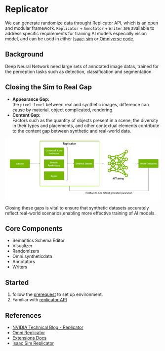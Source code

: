 # Replicator
We can generate randomize data throught Replicator API, which is an open and modular framework. `Replicator` + `Annotator` + `Writer` are available to address specific requirements for training AI models especially vision model, and can be used in either [Isaac-sim](https://docs.omniverse.nvidia.com/isaacsim/latest/overview.html) or [Omniverse code](https://docs.omniverse.nvidia.com/code/latest/index.html).  
## Background
Deep Neural Network need large sets of annotated image datas, trained for the perception tasks such as detection, classification and segmentation.  
## Closing the Sim to Real Gap
* **Appearance Gap:**   
the `pixel level` between real and synthetic images, difference can cause by material, object complicated, rendering.
* **Content Gap:**  
Factors such as the quantity of objects present in a scene, the diversity in their types and placements, and other contextual elements contribute to the content gap between synthetic and real-world data.
<p align="center">
<img height="200" src="./pic/sim2real.png" >  
</p>

Closing these gaps is vital to ensure that synthetic datasets accurately reflect real-world scenarios,enabling more effective training of AI models.
## Core Components
* Semantics Schema Editor
* Visualizer 
* Randomizers
* Omni.syntheticdata
* Annotators
* Writers

## Started
1. follow the [prerequest](./prerequest.md) to set up environment.  
2. Familiar with [replicator API](./omni.replicator.core/omni.replicator.core.md)

## References
* [NVIDIA Technical Blog - Replicator](https://developer.nvidia.com/blog/how-to-train-autonomous-mobile-robots-to-detect-warehouse-pallet-jacks-using-synthetic-data/)
* [Omni Replicator](https://docs.omniverse.nvidia.com/py/replicator/1.10.10/index.html#)
* [Extensions Docs](https://docs.omniverse.nvidia.com/extensions/latest/index.html)
* [Isaac Sim Replicator](https://docs.omniverse.nvidia.com/isaacsim/latest/replicator_tutorials/tutorial_replicator_getting_started.html)